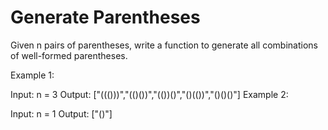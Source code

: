 # Generate Parentheses

Given n pairs of parentheses, write a function to generate all combinations of well-formed parentheses.

Example 1:

Input: n = 3
Output: ["((()))","(()())","(())()","()(())","()()()"]
Example 2:

Input: n = 1
Output: ["()"]
